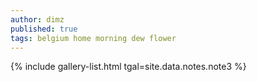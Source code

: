 ```yaml
---
author: dimz
published: true
tags: belgium home morning dew flower
---
```


{% include gallery-list.html tgal=site.data.notes.note3 %}